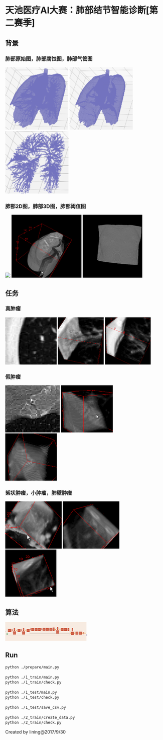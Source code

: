# 天池医疗AI大赛：肺部结节智能诊断[第二赛季]

## 背景
### 肺部原始图，肺部腐蚀图，肺部气管图
<img src="fig/1.png" height="200"/> <img src="fig/2.png" height="200"/> <img src="fig/3.png" height="200"/>

### 肺部2D图，肺部3D图，肺部阈值图
<img src="fig/21.gif" height="200"/> <img src="fig/22.gif" height="200"/> <img src="fig/23.gif" height="200"/>

## 任务
### 真肿瘤
<img src="fig/31.gif" height="150"/> <img src="fig/32.gif" height="150"/> <img src="fig/33.gif" height="150"/>

### 假肿瘤
<img src="fig/41.gif" height="150"/> <img src="fig/42.gif" height="150"/> <img src="fig/43.gif" height="150"/>

### 絮状肿瘤，小肿瘤，肺壁肿瘤
<img src="fig/51.gif" height="150"/> <img src="fig/52.gif" height="150"/> <img src="fig/53.gif" height="150"/>

## 算法
<img src="fig/6.png" height="60"/> 

## Run
```
python ./prepare/main.py

python ./1_train/main.py
python ./1_train/check.py

python ./1_test/main.py
python ./1_test/check.py

python ./1_test/save_csv.py

python ./2_train/create_data.py
python ./2_train/check.py
```

Created by lining@2017/9/30
